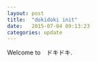 ```yaml
---
layout: post
title:  "dokidoki init"
date:   2015-07-04 09:13:23
categories: update
---
```


Welcome to　ドキドキ.
